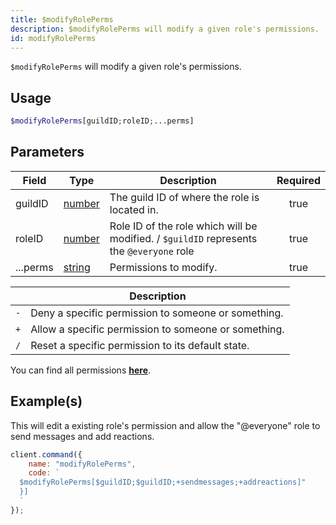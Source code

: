 ```yaml
---
title: $modifyRolePerms
description: $modifyRolePerms will modify a given role's permissions.
id: modifyRolePerms
---
```


`$modifyRolePerms` will modify a given role's permissions.

## Usage

```php
$modifyRolePerms[guildID;roleID;...perms]
```

## Parameters

| Field    | Type                                                                                              | Description                                                                              | Required |
| -------- | ------------------------------------------------------------------------------------------------- | ---------------------------------------------------------------------------------------- | :------: |
| guildID  | [number](https://developer.mozilla.org/en-US/docs/Web/JavaScript/Reference/Global_Objects/Number) | The guild ID of where the role is located in.                                            |   true   |
| roleID   | [number](https://developer.mozilla.org/en-US/docs/Web/JavaScript/Reference/Global_Objects/Number) | Role ID of the role which will be modified. / `$guildID` represents the `@everyone` role |   true   |
| ...perms | [string](https://developer.mozilla.org/en-US/docs/Web/JavaScript/Reference/Global_Objects/String) | Permissions to modify.                                                                   |   true   |

|     | Description                                          |
| --- | ---------------------------------------------------- |
| `-` | Deny a specific permission to someone or something.  |
| `+` | Allow a specific permission to someone or something. |
| `/` | Reset a specific permission to its default state.    |

You can find all permissions **[here](/guides/client/permissions/)**.

## Example(s)

This will edit a existing role's permission and allow the "@everyone" role to send messages and add reactions.

```javascript
client.command({
    name: "modifyRolePerms",
    code: `
  $modifyRolePerms[$guildID;$guildID;+sendmessages;+addreactions]"
  }]
  `
});
```
